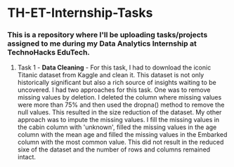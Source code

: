 # TH-ET-Internship-Tasks
### This is a repository where I'll be uploading tasks/projects assigned to me during my Data Analytics Internship at TechnoHacks EduTech.

1. Task 1 - **Data Cleaning** - For this task, I had to download the iconic Titanic dataset from Kaggle and clean it. This dataset is not only historically significant but also a rich source of insights waiting to be uncovered. I had two approaches for this task. One was to remove missing values by deletion. I deleted the column where missing values were more than 75% and then used the dropna() method to remove the null values. This resulted in the size reduction of the dataset. My other approach was to impute the missing values. I fill the missing values in the cabin column with 'unknown', filled the missing values in the age column with the mean age and filled the missing values in the Embarked column with the most common value. This did not result in the reduced sixe of the dataset and the number of rows and columns remained intact.
   
